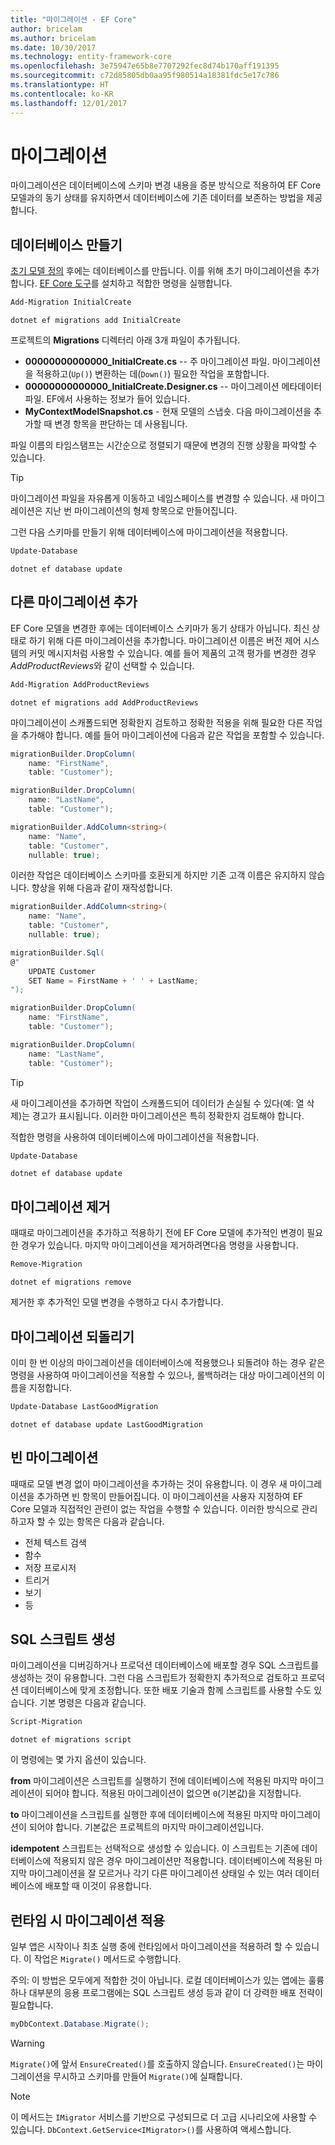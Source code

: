 ```yaml
---
title: "마이그레이션 - EF Core"
author: bricelam
ms.author: bricelam
ms.date: 10/30/2017
ms.technology: entity-framework-core
ms.openlocfilehash: 3e75947e65b8e7707292fec8d74b170aff191395
ms.sourcegitcommit: c72d85805db0aa95f980514a18381fdc5e17c786
ms.translationtype: HT
ms.contentlocale: ko-KR
ms.lasthandoff: 12/01/2017
---
```

<a name="migrations"></a>마이그레이션
==========
마이그레이션은 데이터베이스에 스키마 변경 내용을 증분 방식으로 적용하여 EF Core 모델과의 동기 상태를 유지하면서 데이터베이스에 기존 데이터를 보존하는 방법을 제공합니다.

<a name="creating-the-database"></a>데이터베이스 만들기
---------------------
[초기 모델 정의][1] 후에는 데이터베이스를 만듭니다. 이를 위해 초기 마이그레이션을 추가합니다.
[EF Core 도구][2]를 설치하고 적합한 명령을 실행합니다.

``` powershell
Add-Migration InitialCreate
```
``` Console
dotnet ef migrations add InitialCreate
```

프로젝트의 **Migrations** 디렉터리 아래 3개 파일이 추가됩니다.

* **00000000000000_InitialCreate.cs** -- 주 마이그레이션 파일. 마이그레이션을 적용하고(`Up()`) 변환하는 데(`Down()`) 필요한 작업을 포함합니다.
* **00000000000000_InitialCreate.Designer.cs** -- 마이그레이션 메타데이터 파일. EF에서 사용하는 정보가 들어 있습니다.
* **MyContextModelSnapshot.cs** - 현재 모델의 스냅숏. 다음 마이그레이션을 추가할 때 변경 항목을 판단하는 데 사용됩니다.

파일 이름의 타임스탬프는 시간순으로 정렬되기 때문에 변경의 진행 상황을 파악할 수 있습니다.

> [!TIP]
> 마이그레이션 파일을 자유롭게 이동하고 네임스페이스를 변경할 수 있습니다. 새 마이그레이션은 지난 번 마이그레이션의 형제 항목으로 만들어집니다.

그런 다음 스키마를 만들기 위해 데이터베이스에 마이그레이션을 적용합니다.

``` powershell
Update-Database
```
``` Console
dotnet ef database update
```

<a name="adding-another-migration"></a>다른 마이그레이션 추가
------------------------
EF Core 모델을 변경한 후에는 데이터베이스 스키마가 동기 상태가 아닙니다.  최신 상태로 하기 위해 다른 마이그레이션을 추가합니다. 마이그레이션 이름은 버전 제어 시스템의 커밋 메시지처럼 사용할 수 있습니다. 예를 들어 제품의 고객 평가를 변경한 경우 *AddProductReviews*와 같이 선택할 수 있습니다.

``` powershell
Add-Migration AddProductReviews
```
``` Console
dotnet ef migrations add AddProductReviews
```

마이그레이션이 스캐폴드되면 정확한지 검토하고 정확한 적용을 위해 필요한 다른 작업을 추가해야 합니다. 예를 들어 마이그레이션에 다음과 같은 작업을 포함할 수 있습니다.

``` csharp
migrationBuilder.DropColumn(
    name: "FirstName",
    table: "Customer");

migrationBuilder.DropColumn(
    name: "LastName",
    table: "Customer");

migrationBuilder.AddColumn<string>(
    name: "Name",
    table: "Customer",
    nullable: true);
```

이러한 작업은 데이터베이스 스키마를 호환되게 하지만 기존 고객 이름은 유지하지 않습니다. 향상을 위해 다음과 같이 재작성합니다.

``` csharp
migrationBuilder.AddColumn<string>(
    name: "Name",
    table: "Customer",
    nullable: true);

migrationBuilder.Sql(
@"
    UPDATE Customer
    SET Name = FirstName + ' ' + LastName;
");

migrationBuilder.DropColumn(
    name: "FirstName",
    table: "Customer");

migrationBuilder.DropColumn(
    name: "LastName",
    table: "Customer");
```

> [!TIP]
> 새 마이그레이션을 추가하면 작업이 스캐폴드되어 데이터가 손실될 수 있다(예: 열 삭제)는 경고가 표시됩니다. 이러한 마이그레이션은 특히 정확한지 검토해야 합니다.

적합한 명령을 사용하여 데이터베이스에 마이그레이션을 적용합니다.

``` powershell
Update-Database
```
``` Console
dotnet ef database update
```

<a name="removing-a-migration"></a>마이그레이션 제거
--------------------
때때로 마이그레이션을 추가하고 적용하기 전에 EF Core 모델에 추가적인 변경이 필요한 경우가 있습니다.
마지막 마이그레이션을 제거하려면다음 명령을 사용합니다.

``` powershell
Remove-Migration
```
``` Console
dotnet ef migrations remove
```

제거한 후 추가적인 모델 변경을 수행하고 다시 추가합니다.

<a name="reverting-a-migration"></a>마이그레이션 되돌리기
---------------------
이미 한 번 이상의 마이그레이션을 데이터베이스에 적용했으나 되돌려야 하는 경우 같은 명령을 사용하여 마이그레이션을 적용할 수 있으나, 롤백하려는 대상 마이그레이션의 이름을 지정합니다.

``` powershell
Update-Database LastGoodMigration
```
``` Console
dotnet ef database update LastGoodMigration
```

<a name="empty-migrations"></a>빈 마이그레이션
----------------
때때로 모델 변경 없이 마이그레이션을 추가하는 것이 유용합니다. 이 경우 새 마이그레이션을 추가하면 빈 항목이 만들어집니다. 이 마이그레이션을 사용자 지정하여 EF Core 모델과 직접적인 관련이 없는 작업을 수행할 수 있습니다. 
이러한 방식으로 관리하고자 할 수 있는 항목은 다음과 같습니다.

* 전체 텍스트 검색
* 함수
* 저장 프로시저
* 트리거
* 보기
* 등

<a name="generating-a-sql-script"></a>SQL 스크립트 생성
-----------------------
마이그레이션을 디버깅하거나 프로덕션 데이터베이스에 배포할 경우 SQL 스크립트를 생성하는 것이 유용합니다. 그런 다음 스크립트가 정확한지 추가적으로 검토하고 프로덕션 데이터베이스에 맞게 조정합니다. 또한 배포 기술과 함께 스크립트를 사용할 수도 있습니다. 기본 명령은 다음과 같습니다.

``` powershell
Script-Migration
```
``` Console
dotnet ef migrations script
```

이 명령에는 몇 가지 옵션이 있습니다.

**from** 마이그레이션은 스크립트를 실행하기 전에 데이터베이스에 적용된 마지막 마이그레이션이 되어야 합니다. 적용된 마이그레이션이 없으면 `0`(기본값)을 지정합니다.

**to** 마이그레이션을 스크립트를 실행한 후에 데이터베이스에 적용된 마지막 마이그레이션이 되어야 합니다. 기본값은 프로젝트의 마지막 마이그레이션입니다.

**idempotent** 스크립트는 선택적으로 생성할 수 있습니다. 이 스크립트는 기존에 데이터베이스에 적용되지 않은 경우 마이그레이션만 적용합니다. 데이터베이스에 적용된 마지막 마이그레이션을 잘 모르거나 각기 다른 마이그레이션 상태일 수 있는 여러 데이터베이스에 배포할 때 이것이 유용합니다.

<a name="applying-migrations-at-runtime"></a>런타임 시 마이그레이션 적용
------------------------------
일부 앱은 시작이나 최초 실행 중에 런타임에서 마이그레이션을 적용하려 할 수 있습니다. 이 작업은 `Migrate()` 메서드로 수행합니다.

주의: 이 방법은 모두에게 적합한 것이 아닙니다. 로컬 데이터베이스가 있는 앱에는 훌륭하나 대부분의 응용 프로그램에는 SQL 스크립트 생성 등과 같이 더 강력한 배포 전략이 필요합니다.

``` csharp
myDbContext.Database.Migrate();
```

> [!WARNING]
> `Migrate()`에 앞서 `EnsureCreated()`를 호출하지 않습니다. `EnsureCreated()`는 마이그레이션을 무시하고 스키마를 만들어 `Migrate()`에 실패합니다.

> [!NOTE]
> 이 메서드는 `IMigrator` 서비스를 기반으로 구성되므로 더 고급 시나리오에 사용할 수 있습니다. `DbContext.GetService<IMigrator>()`를 사용하여 액세스합니다.


  [1]: ../../modeling/index.md
  [2]: ../../miscellaneous/cli/index.md
